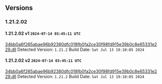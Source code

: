## Versions
### 1.21.2.02
#### 1.21.2.02 v1 `2024-07-14 03:45:11 UTC`
[34bb0a6f265abae96b92380dfc018fb0fa2ce30f98fd915e39b0c8e65331e229.dll](dlls/34bb0a6f265abae96b92380dfc018fb0fa2ce30f98fd915e39b0c8e65331e229.dll)
Detected Version: `1.21.2`
Build Date: `Sat Jul 13 19:10:05 2024`

#### 1.21.2.02 v2 `2024-07-14 03:45:11 UTC`
[34bb0a6f265abae96b92380dfc018fb0fa2ce30f98fd915e39b0c8e65331e229.dll](dlls/34bb0a6f265abae96b92380dfc018fb0fa2ce30f98fd915e39b0c8e65331e229.dll)
Detected Version: `1.21.2`
Build Date: `Sat Jul 13 19:10:05 2024`

